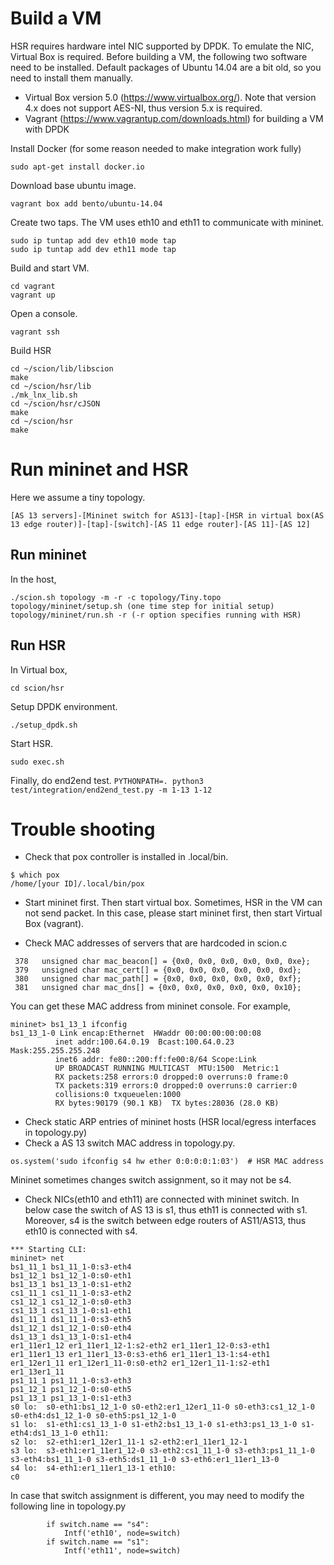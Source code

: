 # Build a VM
HSR requires hardware intel NIC supported by DPDK.
To emulate the NIC, Virtual Box is required.
Before building a VM, the following two software need to be installed.
Default packages of Ubuntu 14.04 are a bit old, so you need to install them manually.
* Virtual Box version 5.0 (https://www.virtualbox.org/). Note that version 4.x does not support AES-NI, thus version 5.x is required.
* Vagrant (https://www.vagrantup.com/downloads.html) for building a VM with DPDK

Install Docker (for some reason needed to make integration work fully)
```
sudo apt-get install docker.io
```

Download base ubuntu image.
```
vagrant box add bento/ubuntu-14.04
```

Create two taps.  The VM uses eth10 and eth11 to communicate with mininet.
```
sudo ip tuntap add dev eth10 mode tap
sudo ip tuntap add dev eth11 mode tap
```

Build and start VM.
```
cd vagrant
vagrant up
```

Open a console.
```
vagrant ssh
```

Build HSR
```
cd ~/scion/lib/libscion
make
cd ~/scion/hsr/lib
./mk_lnx_lib.sh
cd ~/scion/hsr/cJSON
make
cd ~/scion/hsr
make
```

# Run mininet and HSR
Here we assume a tiny topology.
```
[AS 13 servers]-[Mininet switch for AS13]-[tap]-[HSR in virtual box(AS 13 edge router)]-[tap]-[switch]-[AS 11 edge router]-[AS 11]-[AS 12]
```

## Run mininet
In the host,
```
./scion.sh topology -m -r -c topology/Tiny.topo
topology/mininet/setup.sh (one time step for initial setup)
topology/mininet/run.sh -r (-r option specifies running with HSR)
```

## Run HSR
In Virtual box,
```
cd scion/hsr
```

Setup DPDK environment.
```
./setup_dpdk.sh
```

Start HSR.
```
sudo exec.sh
```



<!--

# Modification of topology.py
In the mininet/topology.py eth10 and eth11 are connected with virtual switch s2 and s4, respectively (subject to change - refer to Troubleshooting section).
```
    for switch in net.switches:
        # switch.setMac("0:0:0:0:1:%x"%count)
        # count += 1
        if switch.name == "s2":
            Intf('eth10', node=switch)
        if switch.name == "s4":
            Intf('eth11', node=switch)

```

To disable the Python router (ER13), topology.py does not add link from/to er13.
```
    def addLink(self, node1, node2, params=None, intfName=None):
        #sasaki disable er13, as HSR transfers packet instead of er13
        if node1 == "er1_13er1_11" or node2 == "er1_13er1_11":
            return
```

HSR does not support ARP, so hosts need to have static ARP entries.
topology.py executes arp command to insert the ARP entries. In the following case, HSR_EGRESS_IP and HSR_LOCAL_IP are IP addresses of HSR.
```
    for host in net.hosts:
        SNIP..
        if host.name == "er1_11er1_13":
            host.setMAC("0:0:0:0:0:CC", "er1_11er1_13-1")
        host.cmd("arp -s %s 1:2:3:4:5:6" % hsr_external_ip)
        host.cmd("arp -s %s 1:2:3:4:5:7" % hsr_internal_ip)

```


Moreover, topology.py executes following two commands.
```sudo  arp -s [hsr_internal_ip] 1:2:3:4:5:6``` (for sending ping packet to HSR)
```sudo ifconfig s4 hw ether 0:0:0:0:1:03``` (to fix the MAC address of switch s4. HSR uses this MAC address to send packet to end2end.py)
Note that mininet may change switch assignment, so please check which switch is for AS 13.
-->
Finally, do end2end test.
```PYTHONPATH=. python3 test/integration/end2end_test.py -m 1-13 1-12```

# Trouble shooting
* Check that pox controller is installed in .local/bin.
```
$ which pox
/home/[your ID]/.local/bin/pox
```

* Start mininet first. Then start virtual box.
Sometimes, HSR in the VM can not send packet. In this case, please start mininet first, then start Virtual Box (vagrant).

* Check MAC addresses of servers that are hardcoded in scion.c
```
 378   unsigned char mac_beacon[] = {0x0, 0x0, 0x0, 0x0, 0x0, 0xe};
 379   unsigned char mac_cert[] = {0x0, 0x0, 0x0, 0x0, 0x0, 0xd};
 380   unsigned char mac_path[] = {0x0, 0x0, 0x0, 0x0, 0x0, 0xf};
 381   unsigned char mac_dns[] = {0x0, 0x0, 0x0, 0x0, 0x0, 0x10};

```
You can get these MAC address from mininet console. For example,
```
mininet> bs1_13_1 ifconfig
bs1_13_1-0 Link encap:Ethernet  HWaddr 00:00:00:00:00:08
          inet addr:100.64.0.19  Bcast:100.64.0.23  Mask:255.255.255.248
          inet6 addr: fe80::200:ff:fe00:8/64 Scope:Link
          UP BROADCAST RUNNING MULTICAST  MTU:1500  Metric:1
          RX packets:258 errors:0 dropped:0 overruns:0 frame:0
          TX packets:319 errors:0 dropped:0 overruns:0 carrier:0
          collisions:0 txqueuelen:1000
          RX bytes:90179 (90.1 KB)  TX bytes:28036 (28.0 KB)
```


* Check static ARP entries of mininet hosts (HSR local/egress interfaces in topology.py)
* Check a AS 13 switch MAC address in topology.py.
```
os.system('sudo ifconfig s4 hw ether 0:0:0:0:1:03')  # HSR MAC address
```
Mininet sometimes changes switch assignment, so it may not be s4.

* Check NICs(eth10 and eth11) are connected with mininet switch.
In below case the switch of AS 13 is s1, thus eth11 is connected with s1.
Moreover, s4 is the switch between edge routers of AS11/AS13, thus eth10 is connected with s4.
```
*** Starting CLI:
mininet> net
bs1_11_1 bs1_11_1-0:s3-eth4
bs1_12_1 bs1_12_1-0:s0-eth1
bs1_13_1 bs1_13_1-0:s1-eth2
cs1_11_1 cs1_11_1-0:s3-eth2
cs1_12_1 cs1_12_1-0:s0-eth3
cs1_13_1 cs1_13_1-0:s1-eth1
ds1_11_1 ds1_11_1-0:s3-eth5
ds1_12_1 ds1_12_1-0:s0-eth4
ds1_13_1 ds1_13_1-0:s1-eth4
er1_11er1_12 er1_11er1_12-1:s2-eth2 er1_11er1_12-0:s3-eth1
er1_11er1_13 er1_11er1_13-0:s3-eth6 er1_11er1_13-1:s4-eth1
er1_12er1_11 er1_12er1_11-0:s0-eth2 er1_12er1_11-1:s2-eth1
er1_13er1_11
ps1_11_1 ps1_11_1-0:s3-eth3
ps1_12_1 ps1_12_1-0:s0-eth5
ps1_13_1 ps1_13_1-0:s1-eth3
s0 lo:  s0-eth1:bs1_12_1-0 s0-eth2:er1_12er1_11-0 s0-eth3:cs1_12_1-0 s0-eth4:ds1_12_1-0 s0-eth5:ps1_12_1-0
s1 lo:  s1-eth1:cs1_13_1-0 s1-eth2:bs1_13_1-0 s1-eth3:ps1_13_1-0 s1-eth4:ds1_13_1-0 eth11:
s2 lo:  s2-eth1:er1_12er1_11-1 s2-eth2:er1_11er1_12-1
s3 lo:  s3-eth1:er1_11er1_12-0 s3-eth2:cs1_11_1-0 s3-eth3:ps1_11_1-0 s3-eth4:bs1_11_1-0 s3-eth5:ds1_11_1-0 s3-eth6:er1_11er1_13-0
s4 lo:  s4-eth1:er1_11er1_13-1 eth10:
c0
```

In case that switch assignment is different, you may need to modify the following line in topology.py
```
        if switch.name == "s4":
            Intf('eth10', node=switch)
        if switch.name == "s1":
            Intf('eth11', node=switch)
```
